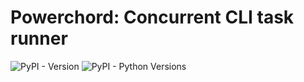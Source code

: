 # Powerchord: Concurrent CLI task runner

![PyPI - Version](https://img.shields.io/pypi/v/powerchord?link=https%3A%2F%2Fpypi.org%2Fproject%2Fpowerchord)
![PyPI - Python Versions](https://img.shields.io/pypi/pyversions/powerchord?link=https%3A%2F%2Fpypi.org%2Fproject%2Fpowerchord)
